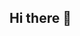 ## Hi there 👋

<!--
**brenda909/brenda909** is
estou estudando no Alura
Estou me desenvolvendo na linguagem JavaScript
Utilizo esse espaço para minha organização e compartilhamento dos meu projetos desenvolvidos

Você pode entrar em contato comigo 📫
00001122287069sp@al.educacao.sp.gov.br
![](https://www.domestika.org/es/projects/245321-corre-gifs-animados)
<p xmlns:cc="http://creativecommons.org/ns#" xmlns:dct="http://purl.org/dc/terms/"><a property="dct:title" rel="cc:attributionURL" href="https://brenda909.github.io/brenda909/">https://brenda909.github.io/brenda909/</a> por <a rel="cc:attributionURL dct:creator" property="cc:attributionName" href="https://brenda909.github.io/brenda909/">brenda</a> é licenciado sob <a href="https://creativecommons.org/licenses/by/4.0/?ref=chooser-v1" target="_blank" rel="license noopener noreferrer" style="display:inline-block;">Creative Commons Atribuição 4.0 Internacional<img estilo="altura:22px!importante;margem-esquerda:3px;alinhamento-vertical:texto-inferior;" src="https://mirrors.creativecommons.org/presskit/icons/cc.svg?ref=chooser-v1" alt=""><img estilo="altura:22px!importante;margem-esquerda:3px;alinhamento-vertical:texto-inferior;" src="https://mirrors.creativecommons.org/presskit/icons/by.svg?ref=chooser-v1" alt=""></a></p>
